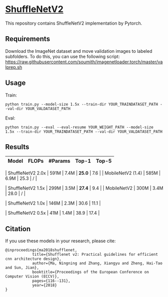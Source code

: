 # [ShuffleNetV2](https://arxiv.org/pdf/1807.11164.pdf)
This repository contains ShuffleNetV2 implementation by Pytorch.


## Requirements
Download the ImageNet dataset and move validation images to labeled subfolders. To do this, you can use the following script:
https://raw.githubusercontent.com/soumith/imagenetloader.torch/master/valprep.sh

## Usage
Train:
```shell
python train.py --model-size 1.5x --train-dir YOUR_TRAINDATASET_PATH --val-dir YOUR_VALDATASET_PATH
```
Eval:
```shell
python train.py --eval --eval-resume YOUR_WEIGHT_PATH --model-size 1.5x --train-dir YOUR_TRAINDATASET_PATH --val-dir YOUR_VALDATASET_PATH
```

## Results

| Model                   | FLOPs | #Params  | Top-1        | Top-5     |
| :--------------------- | :---: | :------: | :----------: | :------:  |

|    ShuffleNetV2 2.0x    | 591M  |     7.4M |     **25.0** 	|     7.6   |
| MobileNetV2 (1.4) | 585M | 6.9M | 25.3 | / |

|    ShuffleNetV2 1.5x    | 299M  |     3.5M |     **27.4** 	|     9.4   | 
| MobileNetV2 | 300M | 3.4M | 28.0 | / | 

|    ShuffleNetV2 1.0x    | 146M  |     2.3M |     30.6 	|    11.1   |   
 
|    ShuffleNetV2 0.5x    |  41M  |     1.4M |     38.9 	|    17.4   |




## Citation
If you use these models in your research, please cite:


    @inproceedings{ma2018shufflenet, 
                title={Shufflenet v2: Practical guidelines for efficient cnn architecture design},  
                author={Ma, Ningning and Zhang, Xiangyu and Zheng, Hai-Tao and Sun, Jian},  
                booktitle={Proceedings of the European Conference on Computer Vision (ECCV)},  
                pages={116--131}, 
                year={2018} 
    }
